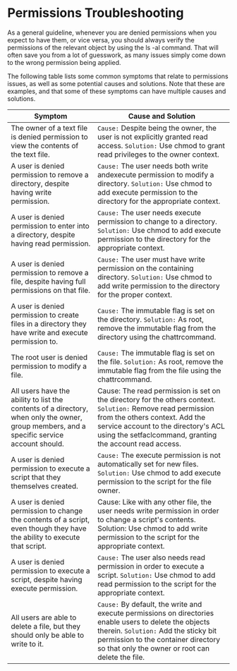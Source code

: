# Permissions Troubleshooting

As a general guideline, whenever you are denied permissions when you expect to have them, or vice versa, you should always verify the permissions of the relevant object by using the ls -al command. That will often save you from a lot of guesswork, as many issues simply come down to the wrong permission being applied.

The following table lists some common symptoms that relate to permissions issues, as well as some potential causes and solutions. Note that these are examples, and that some of these symptoms can have multiple causes and solutions.

Symptom | Cause and Solution
---- | ----
The owner of a text file is denied permission to view the contents of the text file. | `Cause:` Despite being the owner, the user is not explicitly granted read access.  `Solution:` Use chmod to grant read privileges to the owner context.
A user is denied permission to remove a directory, despite having write permission. | `Cause:` The user needs both write andexecute permission to modify a directory.  `Solution:` Use chmod to add execute permission to the directory for the appropriate context.
A user is denied permission to enter into a directory, despite having read permission. | `Cause:` The user needs execute permission to change to a directory.  `Solution:` Use chmod to add execute permission to the directory for the appropriate context.
A user is denied permission to remove a file, despite having full permissions on that file. | `Cause:` The user must have write permission on the containing directory.  `Solution:` Use chmod to add write permission to the directory for the proper context.
A user is denied permission to create files in a directory they have write and execute permission to. | `Cause:` The immutable flag is set on the directory.  `Solution:` As root, remove the immutable flag from the directory using the chattrcommand.
The root user is denied permission to modify a file. | `Cause:` The immutable flag is set on the file.  `Solution:` As root, remove the immutable flag from the file using the chattrcommand.
All users have the ability to list the contents of a directory, when only the owner, group members, and a specific service account should. | Cause: The read permission is set on the directory for the others context.  `Solution:` Remove read permission from the others context. Add the service account to the directory's ACL using the setfaclcommand, granting the account read access.
A user is denied permission to execute a script that they themselves created. | `Cause:` The execute permission is not automatically set for new files.  `Solution:` Use chmod to add execute permission to the script for the file owner.
A user is denied permission to change the contents of a script, even though they have the ability to execute that script. | Cause: Like with any other file, the user needs write permission in order to change a script's contents.  Solution: Use chmod to add write permission to the script for the appropriate context.
A user is denied permission to execute a script, despite having execute permission. | `Cause:` The user also needs read permission in order to execute a script.  `Solution:` Use chmod to add read permission to the script for the appropriate context.
All users are able to delete a file, but they should only be able to write to it. | `Cause:` By default, the write and execute permissions on directories enable users to delete the objects therein.  `Solution:` Add the sticky bit permission to the container directory so that only the owner or root can delete the file.